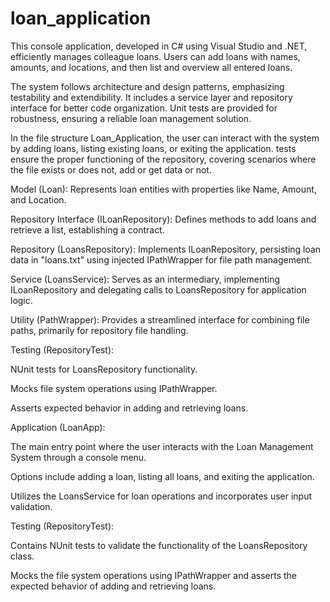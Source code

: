 # loan_application

This console application, developed in C# using Visual Studio and .NET, efficiently manages colleague loans. Users can add loans with names, amounts, and locations, and then list and overview all entered loans.

The system follows architecture and design patterns, emphasizing testability and extendibility. It includes a service layer and repository interface for better code organization. Unit tests are provided for robustness, ensuring a reliable loan management solution.

In the file structure Loan_Application, the user can interact with the system by adding loans, listing existing loans, or exiting the application. tests ensure the proper functioning of the repository, covering scenarios where the file exists or does not, add or get data or not.

Model (Loan): Represents loan entities with properties like Name, Amount, and Location.

Repository Interface (ILoanRepository): Defines methods to add loans and retrieve a list, establishing a contract.

Repository (LoansRepository): Implements ILoanRepository, persisting loan data in "loans.txt" using injected IPathWrapper for file path management.

Service (LoansService): Serves as an intermediary, implementing ILoanRepository and delegating calls to LoansRepository for application logic.

Utility (PathWrapper): Provides a streamlined interface for combining file paths, primarily for repository file handling.

Testing (RepositoryTest):

NUnit tests for LoansRepository functionality.

Mocks file system operations using IPathWrapper.

Asserts expected behavior in adding and retrieving loans.

Application (LoanApp):

The main entry point where the user interacts with the Loan Management System through a console menu.

Options include adding a loan, listing all loans, and exiting the application.

Utilizes the LoansService for loan operations and incorporates user input validation.

Testing (RepositoryTest):

Contains NUnit tests to validate the functionality of the LoansRepository class.

Mocks the file system operations using IPathWrapper and asserts the expected behavior of adding and retrieving loans.
